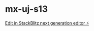 # mx-uj-s13

[Edit in StackBlitz next generation editor ⚡️](https://stackblitz.com/~/github.com/m0x0m0x/mx-uj-s13)